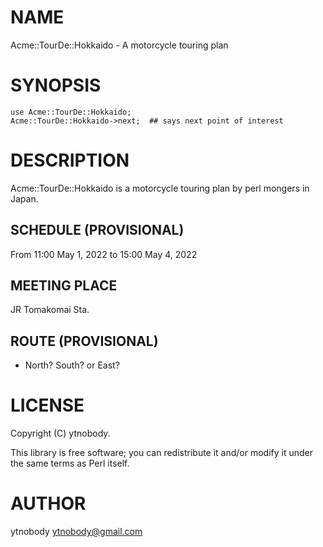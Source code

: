 # NAME

Acme::TourDe::Hokkaido - A motorcycle touring plan

# SYNOPSIS

    use Acme::TourDe::Hokkaido;
    Acme::TourDe::Hokkaido->next;  ## says next point of interest

# DESCRIPTION

Acme::TourDe::Hokkaido is a motorcycle touring plan by perl mongers in Japan.

## SCHEDULE (PROVISIONAL)

From 11:00 May 1, 2022 to 15:00 May 4, 2022

## MEETING PLACE

JR Tomakomai Sta.

## ROUTE (PROVISIONAL)

- North? South? or East?

# LICENSE

Copyright (C) ytnobody.

This library is free software; you can redistribute it and/or modify
it under the same terms as Perl itself.

# AUTHOR

ytnobody <ytnobody@gmail.com>
